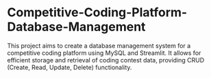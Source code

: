 # Competitive-Coding-Platform-Database-Management
This project aims to create a database management system for a competitive coding platform using MySQL and Streamlit. It allows for efficient storage and retrieval of coding contest data, providing CRUD (Create, Read, Update, Delete) functionality.
